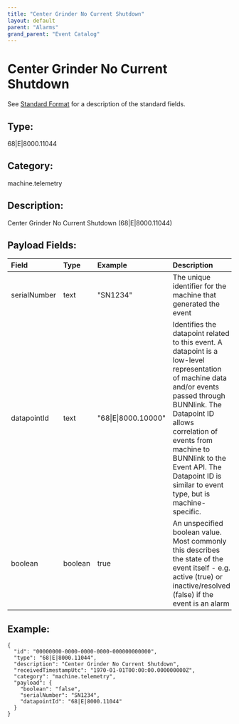 ```yaml
---
title: "Center Grinder No Current Shutdown"
layout: default
parent: "Alarms"
grand_parent: "Event Catalog"
---
```


# Center Grinder No Current Shutdown

See [Standard Format](/event-subscriptions/event-format) for a description of the standard fields.

## Type:

68\|E\|8000.11044

## Category:

machine.telemetry

## Description: 

Center Grinder No Current Shutdown (68\|E\|8000.11044)

## Payload Fields:

| Field | Type | Example | Description |
|:------|:-----|:--------|:------------|
| serialNumber | text | "SN1234" | The unique identifier for the machine that generated the event |
| datapointId | text | "68\|E\|8000.10000" | Identifies the datapoint related to this event. A datapoint is a low-level representation of machine data and/or events passed through BUNNlink. The Datapoint ID allows correlation of events from machine to BUNNlink to the Event API. The Datapoint ID is similar to event type, but is machine-specific. |
| boolean | boolean | true | An unspecified boolean value. Most commonly this describes the state of the event itself - e.g. active (true) or inactive/resolved (false) if the event is an alarm |

## Example:

```
{
  "id": "00000000-0000-0000-0000-000000000000",
  "type": "68|E|8000.11044",
  "description": "Center Grinder No Current Shutdown",
  "receivedTimestampUtc": "1970-01-01T00:00:00.000000000Z",
  "category": "machine.telemetry",
  "payload": {
    "boolean": "false",
    "serialNumber": "SN1234",
    "datapointId": "68|E|8000.11044"
  }
}
```
